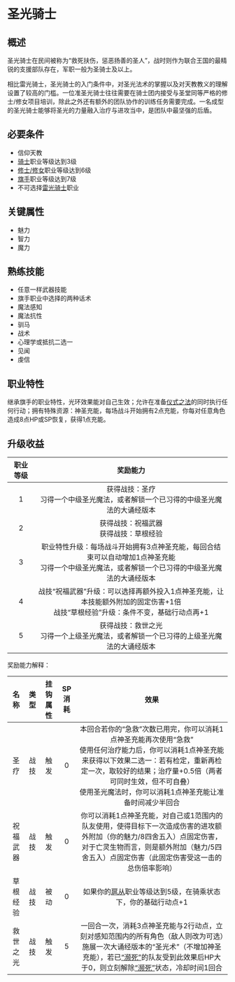 # 圣光骑士

## 概述

圣光骑士在民间被称为“救死扶伤，惩恶扬善的圣人”，战时则作为联合王国的最精锐的支援部队存在，军职一般为圣骑士及以上。

相比雷光骑士，圣光骑士的入门条件中，对圣光法术的掌握以及对天教教义的理解设置了较高的门槛。一位准圣光骑士往往需要在骑士团内接受与圣堂同等严格的修士/修女项目培训，除此之外还有额外的团队协作的训练任务需要完成。一名成型的圣光骑士能够将圣光的力量融入治疗与进攻当中，是团队中最坚强的后盾。

## 必要条件

* 信仰天教
* <a href="../../feoff/knight" target="_blank">骑士</a>职业等级达到3级
* <a href="../../sanctuary/friar_nun" target="_blank">修士/修女</a>职业等级达到6级
* <a href="../../../basicJob/Standard-bearer" target="_blank">旗手</a>职业等级达到7级
* 不可选择<a href="../ThunderKnight" target="_blank">雷光骑士</a>职业

## 关键属性

* 魅力
* 智力
* 魔力

## 熟练技能

* 任意一样武器技能
* 旗手职业中选择的两种话术
* 魔法感知
* 魔法抗性
* 驯马
* 战术
* 心理学或抵抗二选一
* 见闻
* 虔信
  
## 职业特性

继承旗手的职业特性，光环效果能对自己生效；允许在准备<a href="/rules/V4.x rules/8·magic/#仪式之法" target="_blank">仪式之法</a>的同时执行任何行动；拥有特殊资源：神圣充能，每场战斗开始拥有2点充能，你每对任意角色造成8点HP或SP恢复，获得1点充能。

## 升级收益

职业等级|奖励能力
:--:|:--:
1|获得战技：圣疗<br>习得一个中级圣光魔法，或者解锁一个已习得的中级圣光魔法的大诵经版本
2|获得战技：祝福武器<br>获得战技：草根经验
3|职业特性升级：每场战斗开始拥有3点神圣充能，每回合结束可以自动增加1点神圣充能<br>习得一个中级圣光魔法，或者解锁一个已习得的中级圣光魔法的大诵经版本
4|战技“祝福武器”升级：可以选择再额外投入1点神圣充能，让本技能额外附加的固定伤害+1倍<br>战技“草根经验”升级：条件不变，基础行动点再+1
5|获得战技：救世之光<br>习得一个上级圣光魔法，或者解锁一个已习得的上级圣光魔法的大诵经版本

奖励能力解释：

名称|类型|挂钩属性|SP消耗|效果
:--:|:--:|:--:|:--:|:--:
圣疗|战技|触发|0|本回合若你的“急救”次数已用完，你可以消耗1点神圣充能再次使用“急救”<br>使用任何治疗能力后，你可以消耗1点神圣充能来获得以下效果二选一：若有检定，重新再检定一次，取较好的结果；治疗量+0.5倍（两者可同时生效，但不可自叠）<br>使用圣光魔法时，你可以消耗1点神圣充能让准备时间减少半回合
祝福武器|战技|触发|0|你可以消耗1点神圣充能，对自己或1范围内的队友使用，使得目标下一次造成伤害的进攻额外附加（你的魅力/8四舍五入）点固定伤害，对于亡灵生物而言，则是额外附加（魅力/5四舍五入）点固定伤害（此固定伤害受这一击的总伤倍率影响）
草根经验|战技|被动|0|如果你的<a href="../../feoff/squire" target="_blank">扈从</a>职业等级达到5级，在骑乘状态下，你的基础行动点+1
救世之光|战技|触发|5|一回合一次，消耗3点神圣充能与2行动点，立刻对感知范围内的所有角色（敌人则改为可选）施展一次大诵经版本的“圣光术”（不增加神圣充能），若已<a href="../../../../status/normal/#濒死" target="_blank">“濒死”</a>的队友受到此效果后HP大于0，则立刻解除<a href="../../../../status/normal/#濒死" target="_blank">“濒死”</a>状态，冷却时间1回合